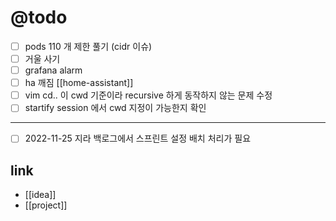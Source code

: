 # @todo

- [ ] pods 110 개 제한 풀기 (cidr 이슈)
- [ ] 거울 사기
- [ ] grafana alarm
- [ ] ha 깨짐 [[home-assistant]]
- [ ] vim cd.. 이 cwd 기준이라 recursive 하게 동작하지 않는 문제 수정
- [ ] startify session 에서 cwd 지정이 가능한지 확인

---

- [ ] 2022-11-25 지라 백로그에서 스프린트 설정 배치 처리가 필요

## link 
- [[idea]]
- [[project]]
